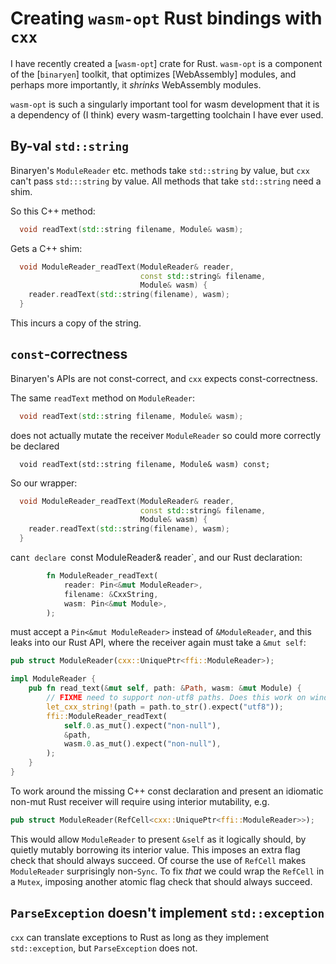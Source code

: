 # Creating `wasm-opt` Rust bindings with `cxx`

I have recently created a [`wasm-opt`] crate for Rust.
`wasm-opt` is a component of the [`binaryen`] toolkit,
that optimizes [WebAssembly] modules,
and perhaps more importantly,
it _shrinks_ WebAssembly modules.

`wasm-opt` is such a singularly important tool for wasm development
that it is a dependency of (I think) every wasm-targetting toolchain
I have ever used.


## By-val `std::string`

Binaryen's `ModuleReader` etc. methods take
`std::string` by value,
but `cxx` can't pass `std:::string` by value.
All methods that take `std::string` need a shim.

So this C++ method:

```c++
  void readText(std::string filename, Module& wasm);
```

Gets a C++ shim:

```c++
  void ModuleReader_readText(ModuleReader& reader,
                             const std::string& filename,
                             Module& wasm) {
    reader.readText(std::string(filename), wasm);
  }
```

This incurs a copy of the string.

## `const`-correctness

Binaryen's APIs are not const-correct,
and `cxx` expects const-correctness.

The same `readText` method on `ModuleReader`:

```c++
  void readText(std::string filename, Module& wasm);
```

does not actually mutate the receiver `ModuleReader`
so could more correctly be declared

```
  void readText(std::string filename, Module& wasm) const;
```

So our wrapper:

```c++
  void ModuleReader_readText(ModuleReader& reader,
                             const std::string& filename,
                             Module& wasm) {
    reader.readText(std::string(filename), wasm);
  }
```

can`t declare `const ModuleReader& reader`,
and our Rust declaration:

```rust
        fn ModuleReader_readText(
            reader: Pin<&mut ModuleReader>,
            filename: &CxxString,
            wasm: Pin<&mut Module>,
        );
```

must accept a `Pin<&mut ModuleReader>` instead
of `&ModuleReader`,
and this leaks into our Rust API,
where the receiver again must take a `&mut self`:

```rust
pub struct ModuleReader(cxx::UniquePtr<ffi::ModuleReader>);

impl ModuleReader {
    pub fn read_text(&mut self, path: &Path, wasm: &mut Module) {
        // FIXME need to support non-utf8 paths. Does this work on windows?
        let_cxx_string!(path = path.to_str().expect("utf8"));
        ffi::ModuleReader_readText(
            self.0.as_mut().expect("non-null"),
            &path,
            wasm.0.as_mut().expect("non-null"),
        );
    }
}
```

To work around the missing C++ const declaration
and present an idiomatic non-mut Rust receiver
will require using interior mutability, e.g.

```rust
pub struct ModuleReader(RefCell<cxx::UniquePtr<ffi::ModuleReader>>);
```

This would allow `ModuleReader` to present `&self` as it logically should,
by quietly mutably borrowing its interior value.
This imposes an extra flag check that should always succeed.
Of course the use of `RefCell` makes `ModuleReader` surprisingly
non-`Sync`.
To fix _that_ we could wrap the `RefCell` in a `Mutex`,
imposing another atomic flag check that should always succeed.


## `ParseException` doesn't implement `std::exception`

`cxx` can translate exceptions to Rust as long as they implement
`std::exception`, but `ParseException` does not.
